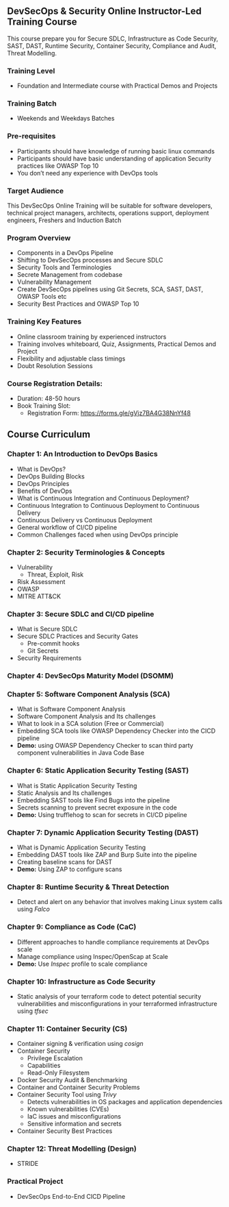 ## DevSecOps & Security Online Instructor-Led Training Course

This course prepare you for Secure SDLC, Infrastructure as Code Security, SAST, DAST, Runtime Security, Container Security, Compliance and Audit, Threat Modelling.


### Training Level
- Foundation and Intermediate course with Practical Demos and Projects

### Training Batch
- Weekends and Weekdays Batches

### Pre-requisites
- Participants should have knowledge of running basic linux commands
- Participants should have basic understanding of application Security practices like OWASP Top 10
- You don’t need any experience with DevOps tools

### Target Audience
This DevSecOps Online Training will be suitable for software developers, technical project managers, architects, operations support, deployment engineers, Freshers and Induction Batch

### Program Overview
- Components in a DevOps Pipeline
- Shifting to DevSecOps processes and Secure SDLC
- Security Tools and Terminologies
- Secrete Management from codebase
- Vulnerability Management
- Create DevSecOps pipelines using Git Secrets, SCA, SAST, DAST, OWASP Tools etc
- Security Best Practices and OWASP Top 10

### Training Key Features
- Online classroom training by experienced instructors
- Training involves whiteboard, Quiz, Assignments, Practical Demos and Project
- Flexibility and adjustable class timings
- Doubt Resolution Sessions

### Course Registration Details:
- Duration: 48-50 hours
- Book Training Slot:
	- Registration Form: https://forms.gle/gVjz7BA4G38NnYf48


## Course Curriculum

### Chapter 1: An Introduction to DevOps Basics
- What is DevOps?
- DevOps Building Blocks
- DevOps Principles
- Benefits of DevOps
- What is Continuous Integration and Continuous Deployment?
- Continuous Integration to Continuous Deployment to Continuous Delivery
- Continuous Delivery vs Continuous Deployment
- General workflow of CI/CD pipeline
- Common Challenges faced when using DevOps principle

### Chapter 2: Security Terminologies & Concepts
- Vulnerability
	- Threat, Exploit, Risk
- Risk Assessment
- OWASP
- MITRE ATT&CK
  
### Chapter 3: Secure SDLC and CI/CD pipeline
- What is Secure SDLC
- Secure SDLC Practices and Security Gates
	- Pre-commit hooks
	- Git Secrets 
- Security Requirements

### Chapter 4: DevSecOps Maturity Model (DSOMM)

### Chapter 5: Software Component Analysis (SCA)
- What is Software Component Analysis
- Software Component Analysis and Its challenges
- What to look in a SCA solution (Free or Commercial)
- Embedding SCA tools like OWASP Dependency Checker into the CICD pipeline
- **Demo:** using OWASP Dependency Checker to scan third party component vulnerabilities in Java Code Base

### Chapter 6: Static Application Security Testing (SAST)
- What is Static Application Security Testing
- Static Analysis and Its challenges
- Embedding SAST tools like Find Bugs into the pipeline
- Secrets scanning to prevent secret exposure in the code
- **Demo:** Using trufflehog to scan for secrets in CI/CD pipeline

### Chapter 7: Dynamic Application Security Testing (DAST)
- What is Dynamic Application Security Testing
- Embedding DAST tools like ZAP and Burp Suite into the pipeline
- Creating baseline scans for DAST
- **Demo:** Using ZAP to configure scans

### Chapter 8: Runtime Security & Threat Detection
- Detect and alert on any behavior that involves making Linux system calls using *Falco*

### Chapter 9: Compliance as Code (CaC)
- Different approaches to handle compliance requirements at DevOps scale
- Manage compliance using Inspec/OpenScap at Scale
- **Demo:** Use *Inspec* profile to scale compliance

### Chapter 10: Infrastructure as Code Security
- Static analysis of your terraform code to detect potential security vulnerabilities and misconfigurations in your terraformed infrastructure using *tfsec*

### Chapter 11: Container Security (CS)
- Container signing & verification using *cosign*
- Container Security
	- Privilege Escalation
	- Capabilities
	- Read-Only Filesystem
- Docker Security Audit & Benchmarking
- Container and Container Security Problems
- Container Security Tool using *Trivy*
	- Detects vulnerabilities in OS packages and application dependencies
	- Known vulnerabilities (CVEs)
	- IaC issues and misconfigurations
	- Sensitive information and secrets
- Container Security Best Practices

### Chapter 12: Threat Modelling (Design)
- STRIDE

### Practical Project
- DevSecOps End-to-End CICD Pipeline
